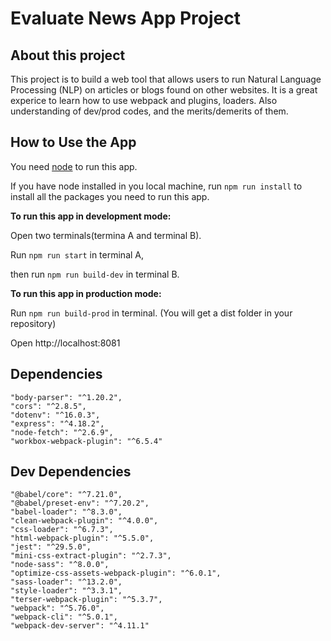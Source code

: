 # Evaluate News App Project

## About this project

This project is to build a web tool that allows users to run Natural Language Processing (NLP) on articles or blogs found on other websites. It is a great experice to learn how to use webpack and plugins, loaders. Also understanding of dev/prod codes, and the merits/demerits of them.


## How to Use the App

You need [node](https://nodejs.org/en/download/ "Node.js download page") to run this app.

If you have node installed in you local machine, 
run ```npm run install``` to install all the packages you need to run this app.

__To run this app in development mode:__

Open two terminals(termina A and terminal B).

Run ```npm run start``` in terminal A,

then run ```npm run build-dev``` in terminal B.

__To run this app in production mode:__

Run ```npm run build-prod``` in terminal.
(You will get a dist folder in your repository)

Open http://localhost:8081 

## Dependencies

    "body-parser": "^1.20.2",
    "cors": "^2.8.5",
    "dotenv": "^16.0.3",
    "express": "^4.18.2",
    "node-fetch": "^2.6.9",
    "workbox-webpack-plugin": "^6.5.4"

## Dev Dependencies

    "@babel/core": "^7.21.0",
    "@babel/preset-env": "^7.20.2",
    "babel-loader": "^8.3.0",
    "clean-webpack-plugin": "^4.0.0",
    "css-loader": "^6.7.3",
    "html-webpack-plugin": "^5.5.0",
    "jest": "^29.5.0",
    "mini-css-extract-plugin": "^2.7.3",
    "node-sass": "^8.0.0",
    "optimize-css-assets-webpack-plugin": "^6.0.1",
    "sass-loader": "^13.2.0",
    "style-loader": "^3.3.1",
    "terser-webpack-plugin": "^5.3.7",
    "webpack": "^5.76.0",
    "webpack-cli": "^5.0.1",
    "webpack-dev-server": "^4.11.1"
    